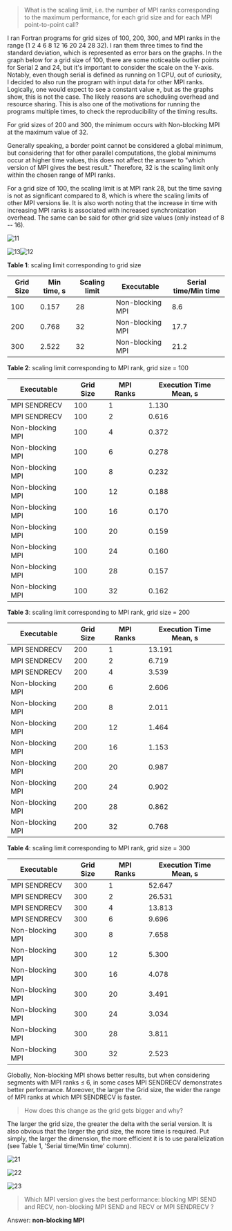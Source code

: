 > What is the scaling limit, i.e. the number of MPI ranks corresponding to the maximum performance, for each grid size and for each MPI point-to-point call?

I ran Fortran programs for grid sizes of 100, 200, 300, and MPI ranks in the range (1 2 4 6 8 12 16 20 24 28 32). I ran them three times to find the standard deviation, which is represented as error bars on the graphs. In the graph below for a grid size of 100, there are some noticeable outlier points for Serial 2 and 24, but it's important to consider the scale on the Y-axis. Notably, even though serial is defined as running on 1 CPU, out of curiosity, I decided to also run the program with input data for other MPI ranks. Logically, one would expect to see a constant value ±, but as the graphs show, this is not the case. The likely reasons are scheduling overhead and resource sharing. This is also one of the motivations for running the programs multiple times, to check the reproducibility of the timing results.

For grid sizes of 200 and 300, the minimum occurs with Non-blocking MPI at the maximum value of 32.

Generally speaking, a border point cannot be considered a global minimum, but considering that for other parallel computations, the global minimums occur at higher time values, this does not affect the answer to "which version of MPI gives the best result." Therefore, 32 is the scaling limit only within the chosen range of MPI ranks.

For a grid size of 100, the scaling limit is at MPI rank 28, but the time saving is not as significant compared to 8, which is where the scaling limits of other MPI versions lie. It is also worth noting that the increase in time with increasing MPI ranks is associated with increased synchronization overhead. The same can be said for other grid size values (only instead of 8 -- 16).

![11](/home/kelmanson/Desktop/results/11.svg)



![13](/home/kelmanson/Desktop/results/13.svg)![12](/home/kelmanson/Desktop/results/12.svg)



**Table 1**: scaling limit corresponding to grid size

| Grid Size | Min time, s | Scaling limit | Executable       | Serial time/Min time |
| --------- | ----------- | ------------- | ---------------- | -------------------- |
| 100       | 0.157       | 28            | Non-blocking MPI | 8.6                  |
| 200       | 0.768       | 32            | Non-blocking MPI | 17.7                 |
| 300       | 2.522       | 32            | Non-blocking MPI | 21.2                 |



**Table 2**: scaling limit corresponding to MPI rank, grid size = 100

| Executable       | Grid Size | MPI Ranks | Execution Time Mean, s |
| ---------------- | --------- | --------- | ---------------------- |
| MPI SENDRECV     | 100       | 1         | 1.130                  |
| MPI SENDRECV     | 100       | 2         | 0.616                  |
| Non-blocking MPI | 100       | 4         | 0.372                  |
| Non-blocking MPI | 100       | 6         | 0.278                  |
| Non-blocking MPI | 100       | 8         | 0.232                  |
| Non-blocking MPI | 100       | 12        | 0.188                  |
| Non-blocking MPI | 100       | 16        | 0.170                  |
| Non-blocking MPI | 100       | 20        | 0.159                  |
| Non-blocking MPI | 100       | 24        | 0.160                  |
| Non-blocking MPI | 100       | 28        | 0.157                  |
| Non-blocking MPI | 100       | 32        | 0.162                  |

**Table 3**: scaling limit corresponding to MPI rank, grid size = 200

| Executable       | Grid Size | MPI Ranks | Execution Time Mean, s |
| ---------------- | --------- | --------- | ---------------------- |
| MPI SENDRECV     | 200       | 1         | 13.191                 |
| MPI SENDRECV     | 200       | 2         | 6.719                  |
| MPI SENDRECV     | 200       | 4         | 3.539                  |
| Non-blocking MPI | 200       | 6         | 2.606                  |
| Non-blocking MPI | 200       | 8         | 2.011                  |
| Non-blocking MPI | 200       | 12        | 1.464                  |
| Non-blocking MPI | 200       | 16        | 1.153                  |
| Non-blocking MPI | 200       | 20        | 0.987                  |
| Non-blocking MPI | 200       | 24        | 0.902                  |
| Non-blocking MPI | 200       | 28        | 0.862                  |
| Non-blocking MPI | 200       | 32        | 0.768                  |



**Table 4**: scaling limit corresponding to MPI rank, grid size = 300

| Executable       | Grid Size | MPI Ranks | Execution Time Mean, s |
| ---------------- | --------- | --------- | ---------------------- |
| MPI SENDRECV     | 300       | 1         | 52.647                 |
| MPI SENDRECV     | 300       | 2         | 26.531                 |
| MPI SENDRECV     | 300       | 4         | 13.813                 |
| MPI SENDRECV     | 300       | 6         | 9.696                  |
| Non-blocking MPI | 300       | 8         | 7.658                  |
| Non-blocking MPI | 300       | 12        | 5.300                  |
| Non-blocking MPI | 300       | 16        | 4.078                  |
| Non-blocking MPI | 300       | 20        | 3.491                  |
| Non-blocking MPI | 300       | 24        | 3.034                  |
| Non-blocking MPI | 300       | 28        | 3.811                  |
| Non-blocking MPI | 300       | 32        | 2.523                  |

Globally, Non-blocking MPI shows better results, but when considering segments with MPI ranks ≤ 6, in some cases MPI SENDRECV demonstrates better performance. Moreover, the larger the Grid size, the wider the range of MPI ranks at which MPI SENDRECV is faster.

> How does this change as the grid gets bigger and why?

The larger the grid size, the greater the delta with the serial version. It is also obvious that the larger the grid size, the more time is required. Put simply, the larger the dimension, the more efficient it is to use parallelization (see Table 1, 'Serial time/Min time' column).

![21](/home/kelmanson/Desktop/results/21.svg)

![22](/home/kelmanson/Desktop/results/22.svg)

![23](/home/kelmanson/Desktop/results/23.svg)

> Which MPI version gives the best performance: blocking MPI SEND and RECV, non-blocking MPI SEND and RECV or MPI SENDRECV ?

Answer: **non-blocking MPI**